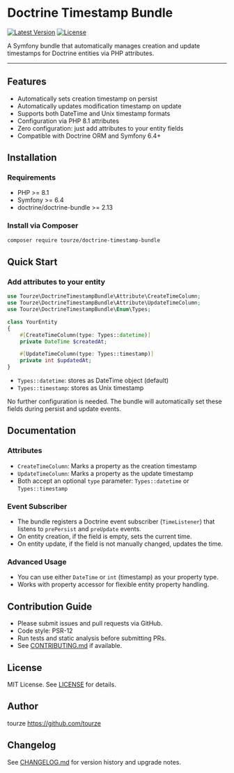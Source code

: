 # Doctrine Timestamp Bundle

[![Latest Version](https://img.shields.io/packagist/v/tourze/doctrine-timestamp-bundle.svg?style=flat-square)](https://packagist.org/packages/tourze/doctrine-timestamp-bundle)
[![License](https://img.shields.io/badge/license-MIT-blue.svg)](LICENSE)

A Symfony bundle that automatically manages creation and update timestamps for Doctrine entities via PHP attributes.

---

## Features

- Automatically sets creation timestamp on persist
- Automatically updates modification timestamp on update
- Supports both DateTime and Unix timestamp formats
- Configuration via PHP 8.1 attributes
- Zero configuration: just add attributes to your entity fields
- Compatible with Doctrine ORM and Symfony 6.4+

## Installation

### Requirements

- PHP >= 8.1
- Symfony >= 6.4
- doctrine/doctrine-bundle >= 2.13

### Install via Composer

```bash
composer require tourze/doctrine-timestamp-bundle
```

## Quick Start

### Add attributes to your entity

```php
use Tourze\DoctrineTimestampBundle\Attribute\CreateTimeColumn;
use Tourze\DoctrineTimestampBundle\Attribute\UpdateTimeColumn;
use Tourze\DoctrineTimestampBundle\Enum\Types;

class YourEntity
{
    #[CreateTimeColumn(type: Types::datetime)]
    private DateTime $createdAt;

    #[UpdateTimeColumn(type: Types::timestamp)]
    private int $updatedAt;
}
```

- `Types::datetime`: stores as DateTime object (default)
- `Types::timestamp`: stores as Unix timestamp

No further configuration is needed. The bundle will automatically set these fields during persist and update events.

## Documentation

### Attributes

- `CreateTimeColumn`: Marks a property as the creation timestamp
- `UpdateTimeColumn`: Marks a property as the update timestamp
- Both accept an optional `type` parameter: `Types::datetime` or `Types::timestamp`

### Event Subscriber

- The bundle registers a Doctrine event subscriber (`TimeListener`) that listens to `prePersist` and `preUpdate` events.
- On entity creation, if the field is empty, sets the current time.
- On entity update, if the field is not manually changed, updates the time.

### Advanced Usage

- You can use either `DateTime` or `int` (timestamp) as your property type.
- Works with property accessor for flexible entity property handling.

## Contribution Guide

- Please submit issues and pull requests via GitHub.
- Code style: PSR-12
- Run tests and static analysis before submitting PRs.
- See [CONTRIBUTING.md](CONTRIBUTING.md) if available.

## License

MIT License. See [LICENSE](LICENSE) for details.

## Author

tourze <https://github.com/tourze>

## Changelog

See [CHANGELOG.md](CHANGELOG.md) for version history and upgrade notes.
